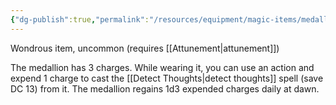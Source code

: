 ```yaml
---
{"dg-publish":true,"permalink":"/resources/equipment/magic-items/medallion-of-thoughts/"}
---
```



Wondrous item, uncommon (requires [[Attunement\|attunement]])

The medallion has 3 charges. While wearing it, you can use an action and expend 1 charge to cast the [[Detect Thoughts\|detect thoughts]] spell (save DC 13) from it. The medallion regains 1d3 expended charges daily at dawn.
